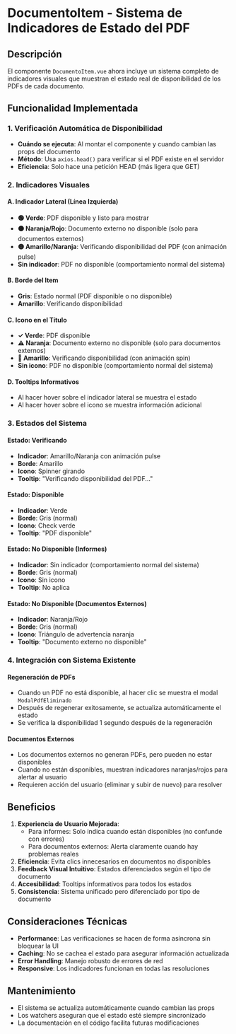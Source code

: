 # DocumentoItem - Sistema de Indicadores de Estado del PDF

## Descripción

El componente `DocumentoItem.vue` ahora incluye un sistema completo de indicadores visuales que muestran el estado real de disponibilidad de los PDFs de cada documento.

## Funcionalidad Implementada

### 1. Verificación Automática de Disponibilidad
- **Cuándo se ejecuta**: Al montar el componente y cuando cambian las props del documento
- **Método**: Usa `axios.head()` para verificar si el PDF existe en el servidor
- **Eficiencia**: Solo hace una petición HEAD (más ligera que GET)

### 2. Indicadores Visuales

#### A. Indicador Lateral (Línea Izquierda)
- **🟢 Verde**: PDF disponible y listo para mostrar
- **🟠 Naranja/Rojo**: Documento externo no disponible (solo para documentos externos)
- **🟡 Amarillo/Naranja**: Verificando disponibilidad del PDF (con animación pulse)
- **Sin indicador**: PDF no disponible (comportamiento normal del sistema)

#### B. Borde del Item
- **Gris**: Estado normal (PDF disponible o no disponible)
- **Amarillo**: Verificando disponibilidad

#### C. Icono en el Título
- **✓ Verde**: PDF disponible
- **⚠️ Naranja**: Documento externo no disponible (solo para documentos externos)
- **🔄 Amarillo**: Verificando disponibilidad (con animación spin)
- **Sin icono**: PDF no disponible (comportamiento normal del sistema)

#### D. Tooltips Informativos
- Al hacer hover sobre el indicador lateral se muestra el estado
- Al hacer hover sobre el icono se muestra información adicional

### 3. Estados del Sistema

#### Estado: Verificando
- **Indicador**: Amarillo/Naranja con animación pulse
- **Borde**: Amarillo
- **Icono**: Spinner girando
- **Tooltip**: "Verificando disponibilidad del PDF..."

#### Estado: Disponible
- **Indicador**: Verde
- **Borde**: Gris (normal)
- **Icono**: Check verde
- **Tooltip**: "PDF disponible"

#### Estado: No Disponible (Informes)
- **Indicador**: Sin indicador (comportamiento normal del sistema)
- **Borde**: Gris (normal)
- **Icono**: Sin icono
- **Tooltip**: No aplica

#### Estado: No Disponible (Documentos Externos)
- **Indicador**: Naranja/Rojo
- **Borde**: Gris (normal)
- **Icono**: Triángulo de advertencia naranja
- **Tooltip**: "Documento externo no disponible"

### 4. Integración con Sistema Existente

#### Regeneración de PDFs
- Cuando un PDF no está disponible, al hacer clic se muestra el modal `ModalPdfEliminado`
- Después de regenerar exitosamente, se actualiza automáticamente el estado
- Se verifica la disponibilidad 1 segundo después de la regeneración

#### Documentos Externos
- Los documentos externos no generan PDFs, pero pueden no estar disponibles
- Cuando no están disponibles, muestran indicadores naranjas/rojos para alertar al usuario
- Requieren acción del usuario (eliminar y subir de nuevo) para resolver

## Beneficios

1. **Experiencia de Usuario Mejorada**: 
   - Para informes: Solo indica cuando están disponibles (no confunde con errores)
   - Para documentos externos: Alerta claramente cuando hay problemas reales
2. **Eficiencia**: Evita clics innecesarios en documentos no disponibles
3. **Feedback Visual Intuitivo**: Estados diferenciados según el tipo de documento
4. **Accesibilidad**: Tooltips informativos para todos los estados
5. **Consistencia**: Sistema unificado pero diferenciado por tipo de documento

## Consideraciones Técnicas

- **Performance**: Las verificaciones se hacen de forma asíncrona sin bloquear la UI
- **Caching**: No se cachea el estado para asegurar información actualizada
- **Error Handling**: Manejo robusto de errores de red
- **Responsive**: Los indicadores funcionan en todas las resoluciones

## Mantenimiento

- El sistema se actualiza automáticamente cuando cambian las props
- Los watchers aseguran que el estado esté siempre sincronizado
- La documentación en el código facilita futuras modificaciones 